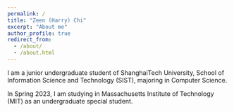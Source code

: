 ```yaml
---
permalink: /
title: "Zeen (Harry) Chi"
excerpt: "About me"
author_profile: true
redirect_from: 
  - /about/
  - /about.html
---
```


I am a junior undergraduate student of ShanghaiTech University, School of Information Science and Technology (SIST), majoring in Computer Science.

In Spring 2023, I am studying in Massachusetts Institute of Technology (MIT) as an undergraduate special student.


